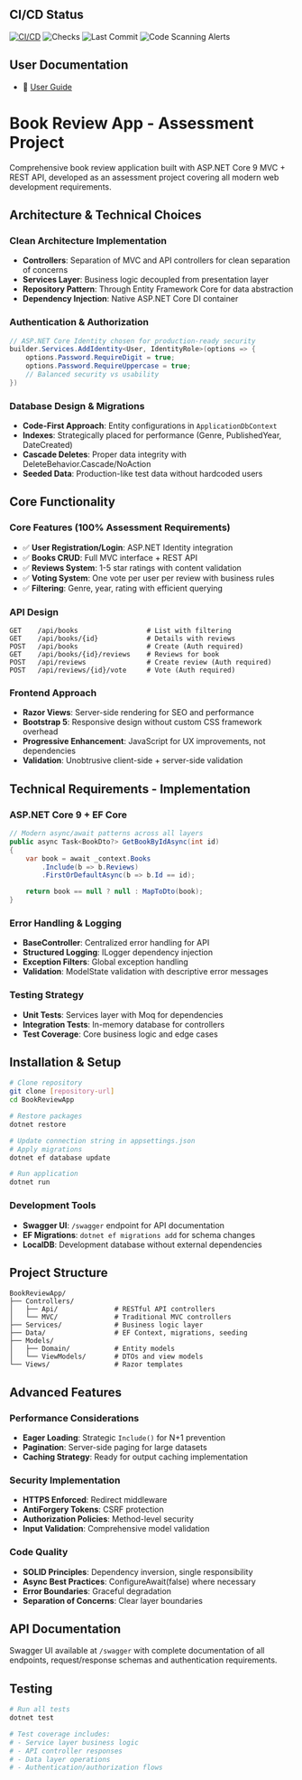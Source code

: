 ﻿## CI/CD Status

[![CI/CD](https://github.com/Antonios-Georgiopoulos/BookReviewApp/actions/workflows/ci-cd.yml/badge.svg?branch=main)](https://github.com/Antonios-Georgiopoulos/BookReviewApp/actions/workflows/ci-cd.yml)
![Checks](https://img.shields.io/github/checks-status/Antonios-Georgiopoulos/BookReviewApp/main)
![Last Commit](https://img.shields.io/github/last-commit/Antonios-Georgiopoulos/BookReviewApp)
![Code Scanning Alerts](https://img.shields.io/github/code-scanning/alerts/Antonios-Georgiopoulos/BookReviewApp)

## User Documentation

- 📖 [User Guide](USER_GUIDE.md)

# Book Review App - Assessment Project

Comprehensive book review application built with ASP.NET Core 9 MVC + REST API, developed as an assessment project covering all modern web development requirements.

## Architecture & Technical Choices

### Clean Architecture Implementation

- **Controllers**: Separation of MVC and API controllers for clean separation of concerns
- **Services Layer**: Business logic decoupled from presentation layer
- **Repository Pattern**: Through Entity Framework Core for data abstraction
- **Dependency Injection**: Native ASP.NET Core DI container

### Authentication & Authorization

```csharp
// ASP.NET Core Identity chosen for production-ready security
builder.Services.AddIdentity<User, IdentityRole>(options => {
    options.Password.RequireDigit = true;
    options.Password.RequireUppercase = true;
    // Balanced security vs usability
})
```

### Database Design & Migrations

- **Code-First Approach**: Entity configurations in `ApplicationDbContext`
- **Indexes**: Strategically placed for performance (Genre, PublishedYear, DateCreated)
- **Cascade Deletes**: Proper data integrity with DeleteBehavior.Cascade/NoAction
- **Seeded Data**: Production-like test data without hardcoded users

## Core Functionality

### Core Features (100% Assessment Requirements)

- ✅ **User Registration/Login**: ASP.NET Identity integration
- ✅ **Books CRUD**: Full MVC interface + REST API
- ✅ **Reviews System**: 1-5 star ratings with content validation
- ✅ **Voting System**: One vote per user per review with business rules
- ✅ **Filtering**: Genre, year, rating with efficient querying

### API Design

```
GET    /api/books                 # List with filtering
GET    /api/books/{id}            # Details with reviews
POST   /api/books                 # Create (Auth required)
GET    /api/books/{id}/reviews    # Reviews for book
POST   /api/reviews               # Create review (Auth required)
POST   /api/reviews/{id}/vote     # Vote (Auth required)
```

### Frontend Approach

- **Razor Views**: Server-side rendering for SEO and performance
- **Bootstrap 5**: Responsive design without custom CSS framework overhead
- **Progressive Enhancement**: JavaScript for UX improvements, not dependencies
- **Validation**: Unobtrusive client-side + server-side validation

## Technical Requirements - Implementation

### ASP.NET Core 9 + EF Core

```csharp
// Modern async/await patterns across all layers
public async Task<BookDto?> GetBookByIdAsync(int id)
{
    var book = await _context.Books
        .Include(b => b.Reviews)
        .FirstOrDefaultAsync(b => b.Id == id);

    return book == null ? null : MapToDto(book);
}
```

### Error Handling & Logging

- **BaseController**: Centralized error handling for API
- **Structured Logging**: ILogger dependency injection
- **Exception Filters**: Global exception handling
- **Validation**: ModelState validation with descriptive error messages

### Testing Strategy

- **Unit Tests**: Services layer with Moq for dependencies
- **Integration Tests**: In-memory database for controllers
- **Test Coverage**: Core business logic and edge cases

## Installation & Setup

```bash
# Clone repository
git clone [repository-url]
cd BookReviewApp

# Restore packages
dotnet restore

# Update connection string in appsettings.json
# Apply migrations
dotnet ef database update

# Run application
dotnet run
```

### Development Tools

- **Swagger UI**: `/swagger` endpoint for API documentation
- **EF Migrations**: `dotnet ef migrations add` for schema changes
- **LocalDB**: Development database without external dependencies

## Project Structure

```
BookReviewApp/
├── Controllers/
│   ├── Api/              # RESTful API controllers
│   └── MVC/              # Traditional MVC controllers
├── Services/             # Business logic layer
├── Data/                 # EF Context, migrations, seeding
├── Models/
│   ├── Domain/           # Entity models
│   └── ViewModels/       # DTOs and view models
└── Views/                # Razor templates
```

## Advanced Features

### Performance Considerations

- **Eager Loading**: Strategic `Include()` for N+1 prevention
- **Pagination**: Server-side paging for large datasets
- **Caching Strategy**: Ready for output caching implementation

### Security Implementation

- **HTTPS Enforced**: Redirect middleware
- **AntiForgery Tokens**: CSRF protection
- **Authorization Policies**: Method-level security
- **Input Validation**: Comprehensive model validation

### Code Quality

- **SOLID Principles**: Dependency inversion, single responsibility
- **Async Best Practices**: ConfigureAwait(false) where necessary
- **Error Boundaries**: Graceful degradation
- **Separation of Concerns**: Clear layer boundaries

## API Documentation

Swagger UI available at `/swagger` with complete documentation of all endpoints, request/response schemas and authentication requirements.

## Testing

```bash
# Run all tests
dotnet test

# Test coverage includes:
# - Service layer business logic
# - API controller responses
# - Data layer operations
# - Authentication/authorization flows
```
